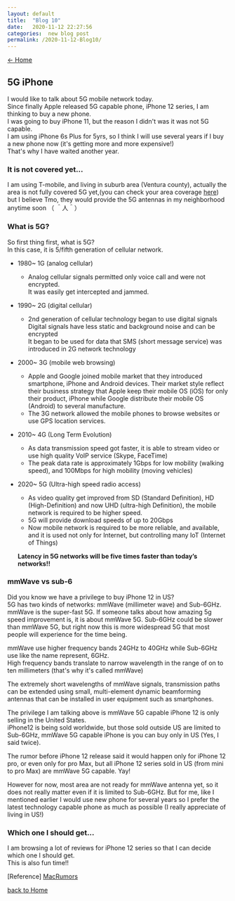 ```yaml
---
layout: default
title:  "Blog 10"
date:   2020-11-12 22:27:56
categories:  new blog post
permalink: /2020-11-12-Blog10/
---
```

[<- Home](https://keiyamo.github.io/)

## 5G iPhone
I would like to talk about 5G mobile network today.  
Since finally Apple released 5G capable phone, iPhone 12 series, I am thinking to buy a new phone.  
I was going to buy iPhone 11, but the reason I didn't was it was not 5G capable.  
I am using iPhone 6s Plus for 5yrs, so I think I will use several years if I buy a new phone now (it's getting more and more expensive!)  
That's why I have waited another year.  

### It is not covered yet...
I am using T-mobile, and living in suburb area (Ventura county), actually the area is not fully covered 5G yet,(you can check your area coverage [here](https://www.t-mobile.com/coverage/coverage-map)) but I believe Tmo, they would provide the 5G antennas in my neighborhood anytime soon （ ＾人＾）  


### What is 5G?
So first thing first, what is 5G?  
In this case, it is 5/fifth generation of cellular network.  

- 1980~ 1G (analog cellular)  
  - Analog cellular signals permitted only voice call and were not encrypted.   
    It was easily get intercepted and jammed.
- 1990~ 2G (digital cellular)
  - 2nd generation of cellular technology began to use digital signals  
    Digital signals have less static and background noise and can be encrypted  
    It began to be used for data that SMS (short message service) was introduced in 2G network technology
- 2000~ 3G (mobile web browsing)
  - Apple and Google joined mobile market that they introduced smartphone, iPhone and Android devices.
    Their market style reflect their business strategy that Apple keep their mobile OS (iOS) for only their product, iPhone while Google distribute their mobile OS (Android) to several manufacture.
  - The 3G network allowed the mobile phones to browse websites or use GPS location services.
- 2010~ 4G (Long Term Evolution)
  - As data transmission speed got faster, it is able to stream video or use high quality VoIP service (Skype, FaceTime)  
  - The peak data rate is approximately 1Gbps for low mobility (walking speed), and 100Mbps for high mobility (moving vehicles)  
- 2020~ 5G (Ultra-high speed radio access)
  - As video quality get improved from SD (Standard Definition), HD (High-Definition) and now UHD (ultra-high Definition), the mobile network is required to be higher speed.
  - 5G will provide download speeds of up to 20Gbps
  - Now mobile network is required to be more reliable, and available, and it is used not only for Internet, but controlling many IoT (Internet of Things)

  **Latency in 5G networks will be five times faster than today’s networks!!**   

### mmWave vs sub-6
Did you know we have a privilege to buy iPhone 12 in US?  
5G has two kinds of networks: mmWave (millimeter wave) and Sub-6GHz.  
mmWave is the super-fast 5G. If someone talks about how amazing 5g speed improvement is, it is about mmWave 5G.
Sub-6GHz could be slower than mmWave 5G, but right now this is more widespread 5G that most people will experience for the time being.  

mmWave use higher frequency bands 24GHz to 40GHz while Sub-6GHz use like the name represent, 6GHz.  
High frequency bands translate to narrow wavelength in the range of on to ten millimeters (that's why it's called mmWave)  

The extremely short wavelengths of mmWave signals, transmission paths can be extended using small, multi-element dynamic
beamforming antennas that can be installed in user equipment such as smartphones.

The privilege I am talking above is mmWave 5G capable iPhone 12 is only selling in the United States.  
iPhone12 is being sold worldwide, but those sold outside US are limited to Sub-6GHz, mmWave 5G capable iPhone is you can buy only in US (Yes, I said twice).  

The rumor before iPhone 12 release said it would happen only for iPhone 12 pro, or even only for pro Max, but all iPhone 12 series sold in US (from mini to pro Max) are mmWave 5G capable. Yay!

However for now, most area are not ready for mmWave antenna yet, so it does not really matter even if it is limited to Sub-6GHz.
But for me, like I mentioned earlier I would use new phone for several years so I prefer the latest technology capable phone as much as possible (I really appreciate of living in US!)

### Which one I should get...
I am browsing a lot of reviews for iPhone 12 series so that I can decide which one I should get.   
This is also fun time!!  


[Reference]
[MacRumors](https://www.macrumors.com/guide/mmwave-vs-sub-6ghz-5g/)

[back to Home](https://keiyamo.github.io/)
